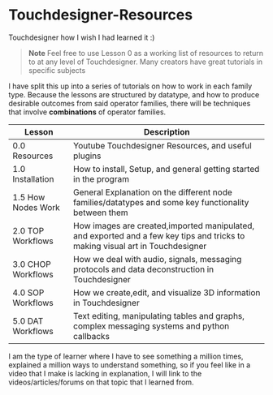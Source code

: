 # Touchdesigner-Resources
Touchdesigner how I wish I had learned it :)

> **Note**
> Feel free to use Lesson 0 as a working list of resources to return to at any level of Touchdesigner. Many creators have great tutorials in specific subjects 

I have split this up into a series of tutorials on how to work in each family type. Because the lessons are structured by datatype, and how to produce desirable outcomes from said operator families, there will be techniques that involve **combinations** of operator families. 


| Lesson      | Description |
| ----------- | ----------- |
| 0.0 Resources| Youtube Touchdesigner Resources, and useful plugins |
| 1.0 Installation      | How to install, Setup, and general getting started in the program       |
| 1.5 How Nodes Work   | General Explanation on the different node families/datatypes and some key functionality between them|
| 2.0 TOP Workflows| How images are created,imported manipulated, and exported and a few key tips and tricks to making visual art in Touchdesigner|
| 3.0 CHOP Workflows| How we deal with audio, signals, messaging protocols and data deconstruction in Touchdesigner |
| 4.0 SOP Workflows| How we create,edit, and visualize 3D information in Touchdesigner |
| 5.0 DAT Workflows| Text editing, manipulating tables and graphs, complex messaging systems and python callbacks |

I am the type of learner where I have to see something a million times, explained a million ways to understand something, so if you feel like in a video that I make is lacking in explanation, I will link to the videos/articles/forums on that topic that I learned from. 



